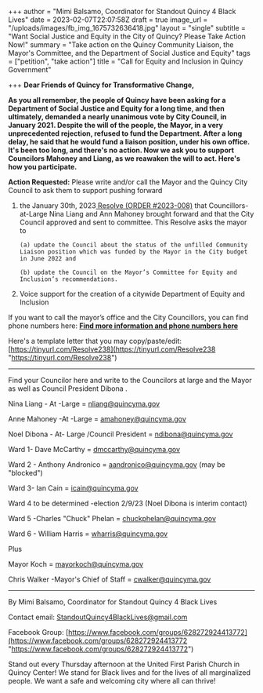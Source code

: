 +++
author = "Mimi Balsamo, Coordinator for Standout Quincy 4 Black Lives"
date = 2023-02-07T22:07:58Z
draft = true
image_url = "/uploads/images/fb_img_1675732636418.jpg"
layout = "single"
subtitle = "Want Social Justice and Equity in the City of Quincy? Please Take Action Now!"
summary = "Take action on the Quincy Community Liaison, the Mayor's Committee, and the Department of Social Justice and Equity"
tags = ["petition", "take action"]
title = "Call for Equity and Inclusion in Quincy Government"

+++
**Dear Friends of Quincy for Transformative Change,**

**As you all remember, the people of Quincy have been asking for a Department of Social Justice and Equity for a long time, and then ultimately, demanded a nearly unanimous vote by City Council, in January 2021. Despite the will of the people, the Mayor, in a very unprecedented rejection, refused to fund the Department. After a long delay, he said that he would fund a liaison position, under his own office. It's been too long, and there's no action. Now we ask you to support Councilors Mahoney and Liang, as we reawaken the will to act. Here's how you participate.**

**Action Requested:** Please write and/or call the Mayor and the Quincy City Council to ask them to support pushing forward

1. the January 30th, 2023[ Resolve (ORDER #2023-008)](https://drive.google.com/file/d/17O-56M1VT8N1E94O17_0ZJsKC1HU7gpJ/view?usp=sharing) that Councillors-at-Large Nina Liang and Ann Mahoney brought forward and that the City Council approved and sent to committee. This Resolve asks the mayor to

       (a) update the Council about the status of the unfilled Community Liaison position which was funded by the Mayor in the City budget in June 2022 and

       (b) update the Council on the Mayor’s Committee for Equity and Inclusion’s recommendations.
2. Voice support for the creation of a citywide Department of Equity and Inclusion

If you want to call the mayor’s office and the City Councillors, you can find phone numbers here: [**Find more information and phone numbers here**](https://www.quincyma.gov/government/elected_officials/index.php)

Here's a template letter that you may copy/paste/edit: [https://tinyurl.com/Resolve238](https://tinyurl.com/Resolve238 "https://tinyurl.com/Resolve238")

***

Find your Councilor here and write to the Councilors at large and the Mayor as well as Council President Dibona .

Nina Liang - At -Large = [nliang@quincyma.gov](mailto:nliang@quincyma.gov)

Anne Mahoney -At -Large = [amahoney@quincyma.gov](mailto:amahoney@quincyma.gov)

Noel Dibona - At- Large /Council President = [ndibona@quincyma.gov](mailto:ndibona@quincyma.gov)

Ward 1- Dave McCarthy = [dmccarthy@quincyma.gov](mailto:dmccarthy@quincyma.gov)

Ward 2 - Anthony Andronico = [aandronico@quincyma.gov](mailto:aandronico@quincyma.gov) (may be "blocked")

Ward 3- Ian Cain = [icain@quincyma.gov](mailto:icain@quincyma.gov)

Ward 4 to be determined -election 2/9/23 (Noel Dibona is interim contact)

Ward 5 -Charles "Chuck" Phelan = [chuckphelan@quincyma.gov](mailto:chuckphelan@quincyma.gov)

Ward 6 - William Harris = [wharris@quincyma.gov](mailto:wharris@quincyma.gov)

Plus

Mayor Koch = [mayorkoch@quincyma.gov](mailto:mayorkoch@quincyma.gov)

Chris Walker -Mayor's Chief of Staff = [cwalker@quincyma.gov](mailto:cwalker@quincyma.gov)

***

By Mimi Balsamo, Coordinator for Standout Quincy 4 Black Lives

Contact email: StandoutQuincy4BlackLives@gmail.com

Facebook Group: [https://www.facebook.com/groups/628272924413772](https://www.facebook.com/groups/628272924413772 "https://www.facebook.com/groups/628272924413772")

Stand out every Thursday afternoon at the United First Parish Church in Quincy Center! We stand for Black lives and for the lives of all marginalized people. We want a safe and welcoming city where all can thrive!